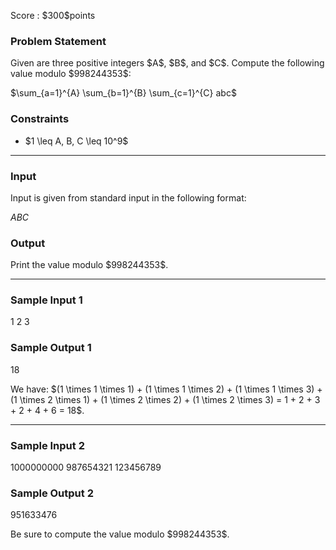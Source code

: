 
<div>

<span>

<span>

<p>
Score : $300$points
</p>

<div>

<section>

### **Problem Statement**

<p>
Given are three positive integers $A$, $B$, and $C$. Compute the following value modulo $998244353$:
</p>

<p>
$\sum_{a=1}^{A} \sum_{b=1}^{B} \sum_{c=1}^{C} abc$
</p>

</section>

</div>

<div>

<section>

### **Constraints**

<ul>

<li>
$1 \leq A, B, C \leq 10^9$
</li>

</ul>

</section>

</div>

---

<div>

<div>

<section>

### **Input**

<p>
Input is given from standard input in the following format:
</p>

<div>

$A$$B$$C$
</div>

</section>

</div>

<div>

<section>

### **Output**

<p>
Print the value modulo $998244353$.
</p>

</section>

</div>

</div>

---

<div>

<section>

### **Sample Input 1**

<div>

1 2 3

</div>

</section>

</div>

<div>

<section>

### **Sample Output 1**

<div>

18

</div>

<p>
We have: $(1 \times 1 \times 1) + (1 \times 1 \times 2) + (1 \times 1 \times 3) + (1 \times 2 \times 1) + (1 \times 2 \times 2) + (1 \times 2 \times 3) = 1 + 2 + 3 + 2 + 4 + 6 = 18$.
</p>

</section>

</div>

---

<div>

<section>

### **Sample Input 2**

<div>

1000000000 987654321 123456789

</div>

</section>

</div>

<div>

<section>

### **Sample Output 2**

<div>

951633476

</div>

<p>
Be sure to compute the value modulo $998244353$.
</p>

</section>

</div>

</span>

</span>

</div>
